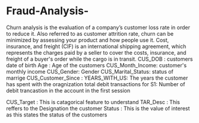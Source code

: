 # Fraud-Analysis-
 Churn analysis is the evaluation of a company’s customer loss rate in order to reduce it. Also referred to as customer attrition rate, churn can be minimized by assessing your product and how people use it.
Cost, insurance, and freight (CIF) is an international shipping agreement, which represents the charges paid by a seller to cover the costs, insurance, and freight of a buyer's order while the cargo is in transit.
CUS_DOB : customers date of birth
Age : Age of the customers
CUS_Month_Income: customer's monthly income
CUS_Gender: Gender
CUS_Marital_Status: status of marrige
CUS_Customer_Since :
YEARS_WITH_US: The years the customer has spent with the oragnization
total debit transactions for S1: Number of debit trancastion in the account in the first session

CUS_Target : This is catagorical feature to understand
TAR_Desc : This reffers to the Designation the customer
Status : This is the value of interest as this states the status of the customers
